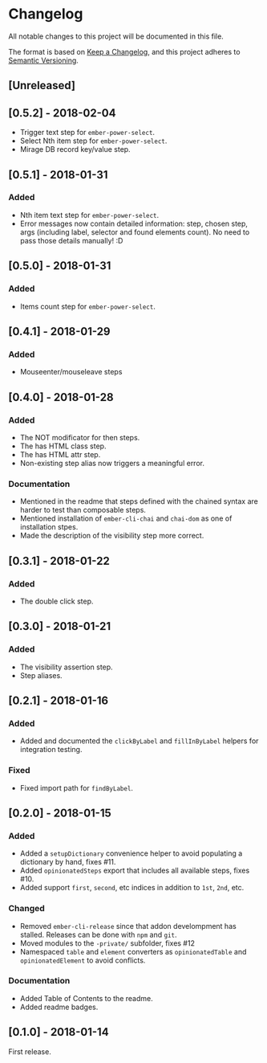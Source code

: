 # Changelog
All notable changes to this project will be documented in this file.

The format is based on [Keep a Changelog](https://keepachangelog.com/en/1.0.0/),
and this project adheres to [Semantic Versioning](https://semver.org/spec/v2.0.0.html).



## [Unreleased]



## [0.5.2] - 2018-02-04

- Trigger text step for `ember-power-select`.
- Select Nth item step for `ember-power-select`.
- Mirage DB record key/value step.



## [0.5.1] - 2018-01-31

### Added

- Nth item text step for `ember-power-select`.
- Error messages now contain detailed information: step, chosen step, args (including label, selector and found elements count). No need to pass those details manually! :D



## [0.5.0] - 2018-01-31

### Added

- Items count step for `ember-power-select`.



## [0.4.1] - 2018-01-29

### Added

- Mouseenter/mouseleave steps



## [0.4.0] - 2018-01-28

### Added

- The NOT modificator for then steps.
- The has HTML class step.
- The has HTML attr step.
- Non-existing step alias now triggers a meaningful error.

### Documentation

- Mentioned in the readme that steps defined with the chained syntax are harder to test than composable steps.
- Mentioned installation of `ember-cli-chai` and `chai-dom` as one of installation stpes.
- Made the description of the visibility step more correct.



## [0.3.1] - 2018-01-22

### Added

- The double click step.



## [0.3.0] - 2018-01-21

### Added

- The visibility assertion step.
- Step aliases.



## [0.2.1] - 2018-01-16

### Added

- Added and documented the  `clickByLabel` and `fillInByLabel` helpers for integration testing.

### Fixed

- Fixed import path for `findByLabel`.



## [0.2.0] - 2018-01-15

### Added
- Added a `setupDictionary` convenience helper to avoid populating a dictionary by hand, fixes #11.
- Added `opinionatedSteps` export that includes all available steps, fixes #10.
- Added support `first`, `second`, etc indices in addition to `1st`, `2nd`, etc.

### Changed

- Removed `ember-cli-release` since that addon develompment has stalled. Releases can be done with `npm` and `git`.
- Moved modules to the `-private/` subfolder, fixes #12
- Namespaced `table` and `element` converters as `opinionatedTable` and `opinionatedElement` to avoid conflicts.

### Documentation

- Added Table of Contents to the readme.
- Added readme badges.



## [0.1.0] - 2018-01-14

First release.
